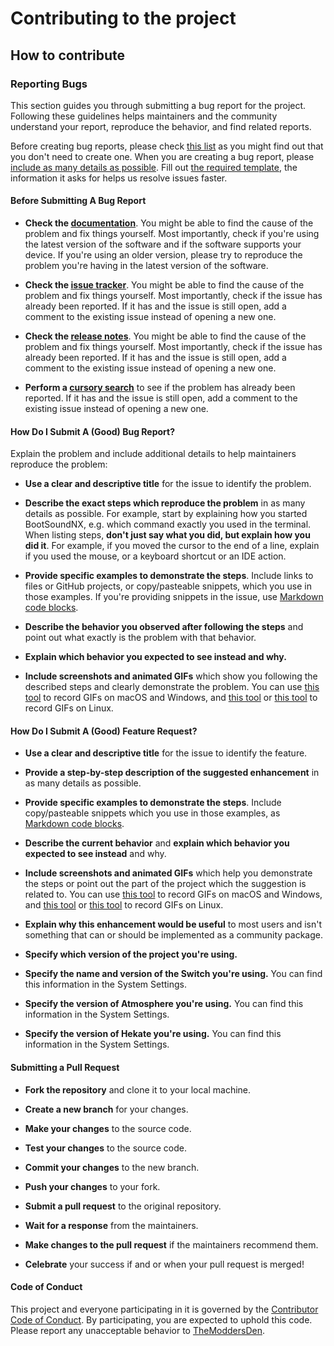 # Contributing to the project

## How to contribute

### Reporting Bugs

This section guides you through submitting a bug report for the project. Following these guidelines helps maintainers and the community understand your report, reproduce the behavior, and find related reports.

Before creating bug reports, please check [this list](#before-submitting-a-bug-report) as you might find out that you don't need to create one. When you are creating a bug report, please [include as many details as possible](#how-do-i-submit-a-good-bug-report). Fill out [the required template](.github/ISSUE_TEMPLATE/bug_report.md), the information it asks for helps us resolve issues faster.

#### Before Submitting A Bug Report

* **Check the [documentation](../README.md##-Installation)**. You might be able to find the cause of the problem and fix things yourself. Most importantly, check if you're using the latest version of the software and if the software supports your device. If you're using an older version, please try to reproduce the problem you're having in the latest version of the software.

* **Check the [issue tracker](https://www.github.com/TheModdersDen/BootSoundNX/issues)**. You might be able to find the cause of the problem and fix things yourself. Most importantly, check if the issue has already been reported. If it has and the issue is still open, add a comment to the existing issue instead of opening a new one.

* **Check the [release notes](https://github.com/TheModdersDen/BootSoundNX/releases)**. You might be able to find the cause of the problem and fix things yourself. Most importantly, check if the issue has already been reported. If it has and the issue is still open, add a comment to the existing issue instead of opening a new one.

* **Perform a [cursory search](https://www.github.com/TheModdersDen/BootSoundNX/issues)** to see if the problem has already been reported. If it has and the issue is still open, add a comment to the existing issue instead of opening a new one.

#### How Do I Submit A (Good) Bug Report?

Explain the problem and include additional details to help maintainers reproduce the problem:

* **Use a clear and descriptive title** for the issue to identify the problem.

* **Describe the exact steps which reproduce the problem** in as many details as possible. For example, start by explaining how you started BootSoundNX, e.g. which command exactly you used in the terminal. When listing steps, **don't just say what you did, but explain how you did it**. For example, if you moved the cursor to the end of a line, explain if you used the mouse, or a keyboard shortcut or an IDE action.

* **Provide specific examples to demonstrate the steps**. Include links to files or GitHub projects, or copy/pasteable snippets, which you use in those examples. If you're providing snippets in the issue, use [Markdown code blocks](https://help.github.com/articles/markdown-basics/#multiple-lines).

* **Describe the behavior you observed after following the steps** and point out what exactly is the problem with that behavior.

* **Explain which behavior you expected to see instead and why.**

* **Include screenshots and animated GIFs** which show you following the described steps and clearly demonstrate the problem. You can use [this tool](https://www.cockos.com/licecap/) to record GIFs on macOS and Windows, and [this tool](https://github.com/phw/peek) or [this tool](https://github.com/leafo/gifine) to record GIFs on Linux.

#### How Do I Submit A (Good) Feature Request?

* **Use a clear and descriptive title** for the issue to identify the feature.

* **Provide a step-by-step description of the suggested enhancement** in as many details as possible.

* **Provide specific examples to demonstrate the steps**. Include copy/pasteable snippets which you use in those examples, as [Markdown code blocks](https://help.github.com/articles/markdown-basics/#multiple-lines).

* **Describe the current behavior** and **explain which behavior you expected to see instead** and why.

* **Include screenshots and animated GIFs** which help you demonstrate the steps or point out the part of the project which the suggestion is related to. You can use [this tool](https://www.cockos.com/licecap/) to record GIFs on macOS and Windows, and [this tool](https://github.com/phw/peek) or [this tool](https://github.com/leafo/gifine) to record GIFs on Linux.

* **Explain why this enhancement would be useful** to most users and isn't something that can or should be implemented as a community package.

* **Specify which version of the project you're using.**

* **Specify the name and version of the Switch you're using.** You can find this information in the System Settings.

* **Specify the version of Atmosphere you're using.** You can find this information in the System Settings.

* **Specify the version of Hekate you're using.** You can find this information in the System Settings.

#### Submitting a Pull Request

* **Fork the repository** and clone it to your local machine.

* **Create a new branch** for your changes.

* **Make your changes** to the source code.

* **Test your changes** to the source code.

* **Commit your changes** to the new branch.

* **Push your changes** to your fork.

* **Submit a pull request** to the original repository.

* **Wait for a response** from the maintainers.

* **Make changes to the pull request** if the maintainers recommend them.

* **Celebrate** your success if and or when your pull request is merged!

#### Code of Conduct

This project and everyone participating in it is governed by the [Contributor Code of Conduct](CODE_OF_CONDUCT.md). By participating, you are expected to uphold this code. Please report any unacceptable behavior to [TheModdersDen](https://themoddersden.com/contact/).
